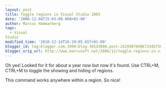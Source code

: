 ```yaml
---
layout: post
title: Toggle regions in Visual Studio 2005
date: '2006-12-04T15:03:00.000+01:00'
author: Marcus Hammarberg
tags:
  - Visual
Studio
modified_time: '2010-12-14T16:19:05.657+01:00'
blogger_id: tag:blogger.com,1999:blog-36533086.post-2419507699672345756
blogger_orig_url: http://www.marcusoft.net/2006/12/toggle-regions-in-visual-studio-2005.html
---
```


Oh yes! Looked for it for about a year now but now it's found. Use
CTRL+M, CTRL+M to toggle the showing and hiding of regions.


This command works anywhere within a region. So nice!
